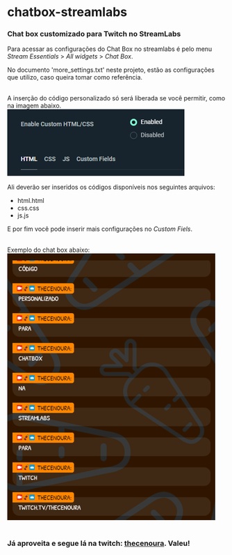 # chatbox-streamlabs
### Chat box customizado para Twitch no StreamLabs

Para acessar as configurações do Chat Box no streamlabs é pelo menu <i>Stream Essentials</i> > <i>All widgets</i> > <i>Chat Box</i>.</br>

No documento 'more_settings.txt' neste projeto, estão as configurações que utilizo, caso queira tomar como referência.</br></br>

A inserção do código personalizado só será liberada se você permitir, como na imagem abaixo. </br>
<img src='./img/print_streamlabs.png'></img>

Ali deverão ser inseridos os códigos disponíveis nos seguintes arquivos:
<ul>
    <li>html.html</li>
    <li>css.css</li>
    <li>js.js</li>
</ul>
E por fim você pode inserir mais configurações no <i>Custom Fiels</i>. </br></br>

Exemplo do chat box abaixo: </br>
<img src='./img/exemploChat.png'></img> </br></br>

### Já aproveita e segue lá na twitch: <a href="https://www.twitch.tv/thecenoura">thecenoura</a>. Valeu!